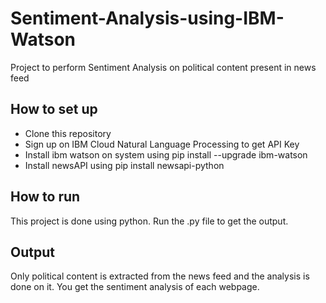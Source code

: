 # Sentiment-Analysis-using-IBM-Watson
Project to perform Sentiment Analysis on political content present in news feed

## How to set up
- Clone this repository
- Sign up on IBM Cloud Natural Language Processing to get API Key
- Install ibm watson on system using pip install --upgrade ibm-watson
- Install newsAPI using pip install newsapi-python

## How to run
This project is done using python. Run the .py file to get the output.

## Output
Only political content is extracted from the news feed and the analysis is done on it. You get the sentiment analysis of each webpage. 
